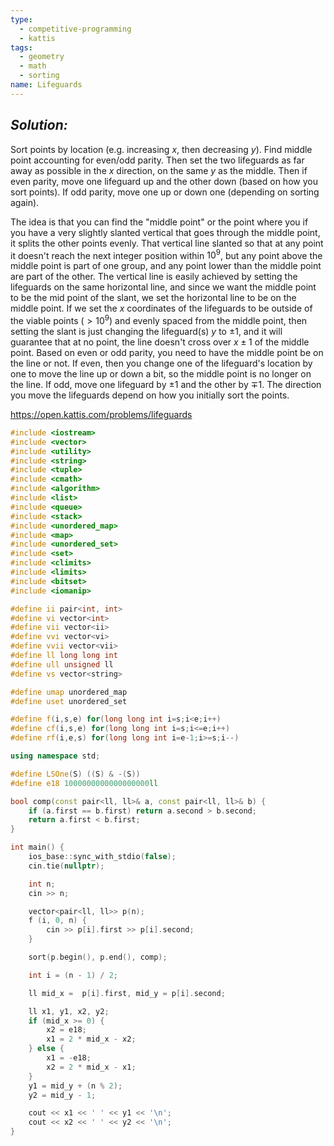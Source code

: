 ```yaml
---
type:
  - competitive-programming
  - kattis
tags:
  - geometry
  - math
  - sorting
name: Lifeguards
---
```

## _Solution:_
Sort points by location (e.g. increasing $x$, then decreasing $y$). Find middle point accounting for even/odd parity. Then set the two lifeguards as far away as possible in the $x$ direction, on the same $y$ as the middle. Then if even parity, move one lifeguard up and the other down (based on how you sort points). If odd parity, move one up or down one (depending on sorting again).

The idea is that you can find the "middle point" or the point where you if you have a very slightly slanted vertical that goes through the middle point, it splits the other points evenly. That vertical line slanted so that at any point it doesn't reach the next integer position within $10^{9}$, but any point above the middle point is part of one group, and any point lower than the middle point are part of the other. The vertical line is easily achieved by setting the lifeguards on the same horizontal line, and since we want the middle point to be the mid point of the slant, we set the horizontal line to be on the middle point. If we set the $x$ coordinates of the lifeguards to be outside of the viable points ($>10^{9}$) and evenly spaced from the middle point, then setting the slant is just changing the lifeguard(s) $y$ to $\pm1$, and it will guarantee that at no point, the line doesn't cross over $x\pm1$ of the middle point. Based on even or odd parity, you need to have the middle point be on the line or not. If even, then you change one of the lifeguard's location by one to move the line up or down a bit, so the middle point is no longer on the line. If odd, move one lifeguard by $\pm1$ and the other by $\mp1$. The direction you move the lifeguards depend on how you initially sort the points.

https://open.kattis.com/problems/lifeguards
```cpp
#include <iostream>
#include <vector>
#include <utility>
#include <string>
#include <tuple>
#include <cmath>
#include <algorithm>
#include <list>
#include <queue>
#include <stack>
#include <unordered_map>
#include <map>
#include <unordered_set>
#include <set>
#include <climits>
#include <limits>
#include <bitset>
#include <iomanip>

#define ii pair<int, int>
#define vi vector<int>
#define vii vector<ii>
#define vvi vector<vi>
#define vvii vector<vii>
#define ll long long int
#define ull unsigned ll
#define vs vector<string>

#define umap unordered_map
#define uset unordered_set

#define f(i,s,e) for(long long int i=s;i<e;i++)
#define cf(i,s,e) for(long long int i=s;i<=e;i++)
#define rf(i,e,s) for(long long int i=e-1;i>=s;i--)

using namespace std;

#define LSOne(S) ((S) & -(S))
#define e18 1000000000000000000ll

bool comp(const pair<ll, ll>& a, const pair<ll, ll>& b) {
    if (a.first == b.first) return a.second > b.second;
    return a.first < b.first;
}

int main() {
    ios_base::sync_with_stdio(false);
    cin.tie(nullptr);

    int n;
    cin >> n;

    vector<pair<ll, ll>> p(n);
    f (i, 0, n) {
        cin >> p[i].first >> p[i].second;
    }

    sort(p.begin(), p.end(), comp);

    int i = (n - 1) / 2;

    ll mid_x =  p[i].first, mid_y = p[i].second;

    ll x1, y1, x2, y2;
    if (mid_x >= 0) {
        x2 = e18;
        x1 = 2 * mid_x - x2;
    } else {
        x1 = -e18;
        x2 = 2 * mid_x - x1;
    }
    y1 = mid_y + (n % 2);
    y2 = mid_y - 1;

    cout << x1 << ' ' << y1 << '\n';
    cout << x2 << ' ' << y2 << '\n';
}
```